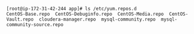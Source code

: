 ﻿```
[root@ip-172-31-42-244 app]# ls /etc/yum.repos.d 
CentOS-Base.repo  CentOS-Debuginfo.repo  CentOS-Media.repo  CentOS-Vault.repo  cloudera-manager.repo  mysql-community.repo  mysql-community-source.repo


```

